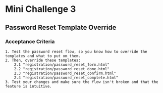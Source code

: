 # Mini Challenge 3

## Password Reset Template Override

### Acceptance Criteria
    1. Test the password reset flow, so you know how to override the templates and what to put on them.
    2. Then, override these templates:
        2.1 "registration/password_reset_form.html"
        2.2 "registration/password_reset_done.html"
        2.3 "registration/password_reset_confirm.html"
        2.4 "registration/password_reset_complete.html"
    3. Test your changes and make sure the flow isn't broken and that the feature is intuitive.